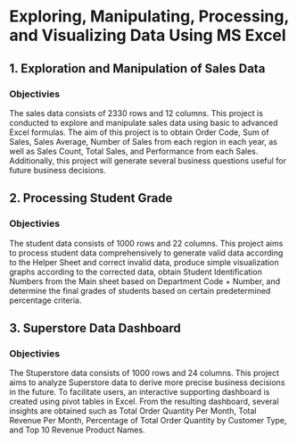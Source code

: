 # Exploring, Manipulating, Processing, and Visualizing Data Using MS Excel
## 1. Exploration and Manipulation of Sales Data
### Objectivies
The sales data consists of 2330 rows and 12 columns. This project is conducted to explore and manipulate sales data using basic to advanced Excel formulas. The aim of this project is to obtain Order Code, Sum of Sales, Sales Average, Number of Sales from each region in each year, as well as Sales Count, Total Sales, and Performance from each Sales. Additionally, this project will generate several business questions useful for future business decisions.
## 2. Processing Student Grade
### Objectivies
The student data consists of 1000 rows and 22 columns. This project aims to process student data comprehensively to generate valid data according to the Helper Sheet and correct invalid data, produce simple visualization graphs according to the corrected data, obtain Student Identification Numbers from the Main sheet based on Department Code + Number, and determine the final grades of students based on certain predetermined percentage criteria.
## 3. Superstore Data Dashboard
### Objectivies
The Stuperstore data consists of 1000 rows and 24 columns. This project aims to analyze Superstore data to derive more precise business decisions in the future. To facilitate users, an interactive supporting dashboard is created using pivot tables in Excel. From the resulting dashboard, several insights are obtained such as Total Order Quantity Per Month, Total Revenue Per Month, Percentage of Total Order Quantity by Customer Type, and Top 10 Revenue Product Names.
